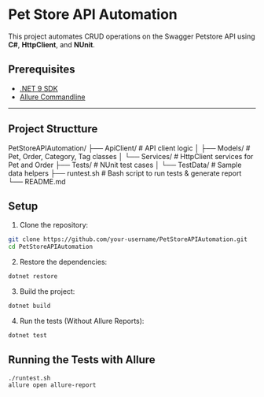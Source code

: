 
# Pet Store API Automation
This project automates CRUD operations on the Swagger Petstore API using **C#**, **HttpClient**, and **NUnit**.


## Prerequisites

- [.NET 9 SDK](https://dotnet.microsoft.com/en-us/download/dotnet/9.0)
- [Allure Commandline](https://docs.qameta.io/allure/#_installing_a_commandline) 

---

## Project Structture
PetStoreAPIAutomation/
├── ApiClient/ # API client logic
│ ├── Models/ # Pet, Order, Category, Tag classes
│ └── Services/ # HttpClient services for Pet and Order
├── Tests/ # NUnit test cases
│ └── TestData/ # Sample data helpers
├── runtest.sh # Bash script to run tests & generate report
└── README.md

## Setup

1. Clone the repository:

```bash
git clone https://github.com/your-username/PetStoreAPIAutomation.git
cd PetStoreAPIAutomation
```

2. Restore the dependencies:

```bash
dotnet restore
```

3. Build the project:

```bash
dotnet build
```
4. Run the tests (Without Allure Reports):

```bash
dotnet test
```

## Running the Tests with Allure
```bash
./runtest.sh
allure open allure-report
```



